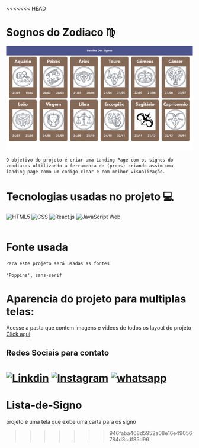 <<<<<<< HEAD
# Sognos do Zodiaco ♍

<img src="my-app\src\assets\layout\signos.png">

    O objetivo do projeto é criar uma Landing Page com os signos do zoodiacos ultilizando a ferramenta de (props) criando assim uma landing page como um codigo clear e com melhor visualização.

# Tecnologias usadas no projeto 💻
<div style="display: inline_block">
   <img aling="center" alt="HTML5" src="https://img.shields.io/badge/HTML5-E34F26?style=for-the-badge&logo=html5&logoColor=white">
    <img aling="center" alt="CSS" src="https://img.shields.io/badge/CSS3-1572B6?style=for-the-badge&logo=css3&logoColor=white">
    <img aling="center" alt="React.js" src="https://img.shields.io/badge/React-20232A?style=for-the-badge&logo=react&logoColor=61DAFB">
    <img aling="center" alt="JavaScript Web" src="https://img.shields.io/badge/JavaScript-F7DF1E?style=for-the-badge&logo=javascript&logoColor=black">
</div></br>

# Fonte usada

    Para este projeto será usadas as fontes 
    
    'Poppins', sans-serif

# Aparencia do projeto para multiplas telas:

Acesse a pasta que contem imagens e videos de todos os layout do projeto <a href="">Click aqui</a>

## Redes Sociais para contato 

[![Linkdin](https://img.shields.io/badge/LinkedIn-0077B5?style=for-the-badge&logo=linkedin&logoColor=white)](https://www.linkedin.com/in/wesley-caldeira-46915425b/)
[![Instagram](https://img.shields.io/badge/Instagram-E4405F?style=for-the-badge&logo=instagram&logoColor=white)](https://www.instagram.com/wesley_caldeira_desenvolvedor/)
[![whatsapp](https://img.shields.io/badge/WhatsApp-25D366?style=for-the-badge&logo=whatsapp&logoColor=white)](https://wa.me/5562995127570)
=======
# Lista-de-Signo
 projeto é uma tela que exibe uma carta para os signo
>>>>>>> 946faba468d5952a08e16e49056784d3cdf85d96

